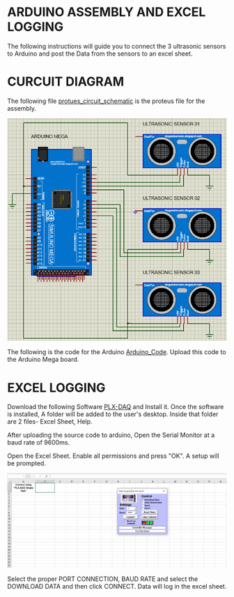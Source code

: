 # ARDUINO ASSEMBLY AND EXCEL LOGGING
The following instructions will guide you to connect the 3 ultrasonic sensors to Arduino and post the Data from the sensors to an excel sheet.

# CURCUIT DIAGRAM
The following file [protues_circuit_schematic](https://github.com/meghang-101/Meghang-IC-Internship-Submissions/blob/ESP8266_server/assembly01.pdsprj) is the proteus file for the assembly.

![](https://github.com/meghang-101/Meghang-IC-Internship-Submissions/blob/ESP8266_server/assemblypic.PNG)

The following is the code for the Arduino [Arduino_Code](https://github.com/meghang-101/Meghang-IC-Internship-Submissions/blob/ESP8266_server/Ultra.ino). Upload this code to the Arduino Mega board.

# EXCEL LOGGING
Download the following Software [PLX-DAQ](https://plx-daq.software.informer.com/download/) and Install it. Once the software is installed, A folder will be added to the user's desktop. Inside that folder are 2 files- Excel Sheet, Help.

After uploading the source code to arduino, Open the Serial Monitor at a baud rate of 9600ms.

Open the Excel Sheet. Enable all permissions and press "OK". A setup will be prompted. 

![](https://github.com/meghang-101/Meghang-IC-Internship-Submissions/blob/ESP8266_server/excelpic.PNG)

Select the proper PORT CONNECTION, BAUD RATE and select the DOWNLOAD DATA and then click CONNECT. Data will log in the excel sheet.
